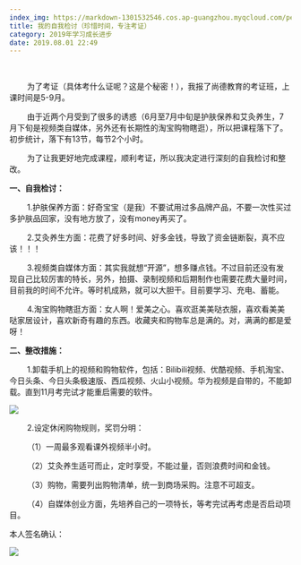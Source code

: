 ```yaml
---
index_img: https://markdown-1301532546.cos.ap-guangzhou.myqcloud.com/peipei_blog/20210921150124.jpeg
title: 我的自我检讨（珍惜时间，专注考证）
category: 2019年学习成长进步
date: 2019.08.01 22:49
---
```


       

        为了考证（具体考什么证呢？这是个秘密！），我报了尚德教育的考证班，上课时间是5-9月。  

        由于近两个月受到了很多的诱惑（6月至7月中旬是护肤保养和艾灸养生，7月下旬是视频类自媒体，另外还有长期性的淘宝购物瞎逛），所以把课程落下了。初步统计，落下有13节，每节2个小时。  

        为了让我更好地完成课程，顺利考证，所以我决定进行深刻的自我检讨和整改。

**一、自我检讨：**  

        1.护肤保养方面：好奇宝宝（是我）不要试用过多品牌产品，不要一次性买过多护肤品回家，没有地方放了，没有money再买了。  

        2.艾灸养生方面：花费了好多时间、好多金钱，导致了资金链断裂，真不应该！！！  

        3.视频类自媒体方面：其实我就想“开源”，想多赚点钱。不过目前还没有发现自己比较厉害的特长，另外，拍摄、录制视频和后期制作也需要花费大量时间，目前我的时间不允许。等时机成熟，就可以大胆干。目前要学习、充电、蓄能。  

        4.淘宝购物瞎逛方面：女人啊！爱美之心。喜欢逛美美哒衣服，喜欢看美美哒家居设计，喜欢新奇有趣的东西。收藏夹和购物车总是满的。对，满满的都是爱呀！  

  

**二、整改措施：**

        1.卸载手机上的视频和购物软件，包括：Bilibili视频、优酷视频、手机淘宝、今日头条、今日头条极速版、西瓜视频、火山小视频。华为视频是自带的，不能卸载。直到11月考完试才能重启需要的软件。

![](https://markdown-1301532546.cos.ap-guangzhou.myqcloud.com/peipei_blog/20210921150124.jpeg)  



        2.设定休闲购物规则，奖罚分明：  

        （1）一周最多观看课外视频半小时。

        （2）艾灸养生适可而止，定时享受，不能过量，否则浪费时间和金钱。

        （3）购物，需要列出购物清单，统一到商场采购。注意不可超支。  

        （4）自媒体创业方面，先培养自己的一项特长，等考完试再考虑是否启动项目。  

  

本人签名确认：

  

![](https://markdown-1301532546.cos.ap-guangzhou.myqcloud.com/peipei_blog/20210921150127.jpeg)  

